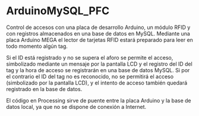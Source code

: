 # ArduinoMySQL_PFC

Control de accesos con una placa de desarrollo Arduino, un módulo RFID y con registros almacenados en una base de datos en MySQL. Mediante una placa Arduino MEGA el lector de tarjetas RFID estará preparado para leer en todo momento algún tag. 

Si el ID está registrado y no se supera el aforo se permite el acceso, simbolizado mediante un mensaje por la pantalla LCD y el registro del ID del tag y la hora de acceso se registrarán en una base de datos MySQL. Si por el contrario el ID del tag no es reconocido, no se permitirá el acceso (simbolizado por la pantalla LCD), y el intento de acceso también quedará registrado en la base de datos.

El código en Processing sirve de puente entre la placa Arduino y la base de datos local, ya que no se dispone de conexión a Internet.
